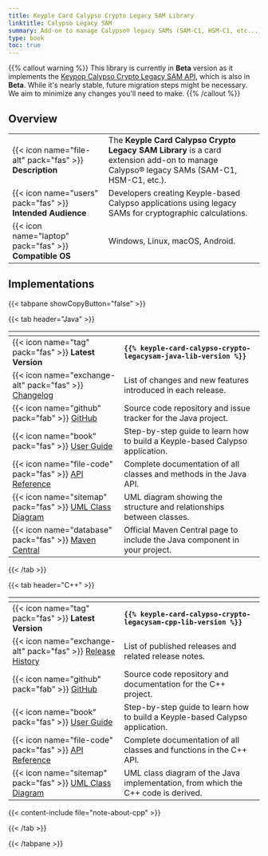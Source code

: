 ```yaml
---
title: Keyple Card Calypso Crypto Legacy SAM Library
linktitle: Calypso Legacy SAM
summary: Add-on to manage Calypso® legacy SAMs (SAM-C1, HSM-C1, etc...).
type: book
toc: true
---
```


{{% callout warning %}}
This library is currently in **Beta** version as it implements the [Keypop Calypso Crypto Legacy SAM API](https://keypop.org/apis/calypso-layer/calypso-legacysam-api/),
which is also in **Beta**.
While it's nearly stable, future migration steps might be necessary. We aim to minimize any changes you'll need to make.
{{% /callout %}}

<style>
table th:nth-child(1) {
  width: 13rem;
}
</style>

## Overview

|                                                            |                                                                                                                                         |
|------------------------------------------------------------|-----------------------------------------------------------------------------------------------------------------------------------------|
| {{< icon name="file-alt" pack="fas" >}} **Description**    | The **Keyple Card Calypso Crypto Legacy SAM Library** is a card extension add-on to manage Calypso® legacy SAMs (SAM-C1, HSM-C1, etc.). |
| {{< icon name="users" pack="fas" >}} **Intended Audience** | Developers creating Keyple-based Calypso applications using legacy SAMs for cryptographic calculations.                                 |
| {{< icon name="laptop" pack="fas" >}} **Compatible OS**    | Windows, Linux, macOS, Android.                                                                                                         |

## Implementations

{{< tabpane showCopyButton="false" >}}

{{< tab header="Java" >}}

<table>
<thead><tr><th></th><th></th></tr></thead>
<tbody>
  <tr>
    <td>{{< icon name="tag" pack="fas" >}} <strong>Latest Version</strong></td>
    <td><strong><code>{{% keyple-card-calypso-crypto-legacysam-java-lib-version %}}</code></strong></td>
  </tr>
  <tr>
    <td>{{< icon name="exchange-alt" pack="fas" >}} <a href="https://github.com/eclipse-keyple/keyple-card-calypso-crypto-legacysam-java-lib/blob/main/CHANGELOG.md">Changelog</a></td>
    <td>List of changes and new features introduced in each release.</td>
  </tr>
  <tr>
    <td>{{< icon name="github" pack="fab" >}} <a href="https://github.com/eclipse-keyple/keyple-card-calypso-crypto-legacysam-java-lib/">GitHub</a></td>
    <td>Source code repository and issue tracker for the Java project.</td>
  </tr>
  <tr>
    <td>{{< icon name="book" pack="fas" >}} <a href="/learn/user-guide/calypso-application">User Guide</a></td>
    <td>Step-by-step guide to learn how to build a Keyple-based Calypso application.</td>
  </tr>
  <tr>
    <td>{{< icon name="file-code" pack="fas" >}} <a href="https://docs.keyple.org/keyple-card-calypso-crypto-legacysam-java-lib/">API Reference</a></td>
    <td>Complete documentation of all classes and methods in the Java API.</td>
  </tr>
  <tr>
    <td>{{< icon name="sitemap" pack="fas" >}} <a href="https://docs.keyple.org/keyple-card-calypso-crypto-legacysam-java-lib/">UML Class Diagram</a></td>
    <td>UML diagram showing the structure and relationships between classes.</td>
  </tr>
  <tr>
    <td>{{< icon name="database" pack="fas" >}} <a href="https://central.sonatype.com/search?q=keyple-card-calypso-crypto-legacysam-java-lib">Maven Central</a></td>
    <td>Official Maven Central page to include the Java component in your project.</td>
  </tr>
</tbody>
</table>

{{< /tab >}}

{{< tab header="C++" >}}

<table>
<thead><tr><th></th><th></th></tr></thead>
<tbody>
  <tr>
    <td>{{< icon name="tag" pack="fas" >}} <strong>Latest Version</strong></td>
    <td><strong><code>{{% keyple-card-calypso-crypto-legacysam-cpp-lib-version %}}</code></strong></td>
  </tr>
  <tr>
    <td>{{< icon name="exchange-alt" pack="fas" >}} <a href="https://github.com/eclipse-keyple/keyple-card-calypso-crypto-legacysam-cpp-lib/releases/">Release History</a></td>
    <td>List of published releases and related release notes.</td>
  </tr>
  <tr>
    <td>{{< icon name="github" pack="fab" >}} <a href="https://github.com/eclipse-keyple/keyple-card-calypso-crypto-legacysam-cpp-lib/">GitHub</a></td>
    <td>Source code repository and documentation for the C++ project.</td>
  </tr>
  <tr>
    <td>{{< icon name="book" pack="fas" >}} <a href="/learn/user-guide/calypso-application">User Guide</a></td>
    <td>Step-by-step guide to learn how to build a Keyple-based Calypso application.</td>
  </tr>
  <tr>
    <td>{{< icon name="file-code" pack="fas" >}} <a href="https://docs.keyple.org/keyple-card-calypso-crypto-legacysam-cpp-lib/">API Reference</a></td>
    <td>Complete documentation of all classes and functions in the C++ API.</td>
  </tr>
  <tr>
    <td>{{< icon name="sitemap" pack="fas" >}} <a href="https://docs.keyple.org/keyple-card-calypso-crypto-legacysam-uml-lib/">UML Class Diagram</a></td>
    <td>UML class diagram of the Java implementation, from which the C++ code is derived.</td>
  </tr>
</tbody>
</table>

{{< content-include file="note-about-cpp" >}}

{{< /tab >}}

{{< /tabpane >}}